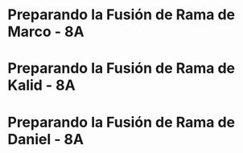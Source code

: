  
# Preparando la Fusión de Rama de Marco - 8A

















# Preparando la Fusión de Rama de Kalid - 8A













# Preparando la Fusión de Rama de Daniel - 8A